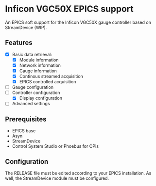 # Inficon VGC50X EPICS support

An EPICS soft support for the Inficon VGC50X gauge controller based on StreamDevice (WIP).

## Features

- [x] Basic data retrieval:
  - [x] Module information
  - [x] Network information
  - [x] Gauge information
  - [x] Continous streamed acquisition
  - [x] EPICS controlled acquisition
- [ ] Gauge configuration
- [ ] Controller configuration
  - [x] Display configuration
- [ ] Advanced settings

## Prerequisites

- EPICS base
- Asyn
- StreamDevice
- Control System Studio or Phoebus for OPIs

## Configuration

The RELEASE file must be edited according to your EPICS installation. As well, the StreamDevice module must be configured. 
